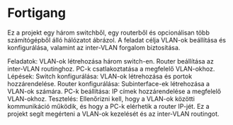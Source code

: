 # Fortigang
Ez a projekt egy három switchből, egy routerből és opcionálisan több számítógépből álló hálózatot ábrázol. A feladat célja VLAN-ok beállítása és konfigurálása, valamint az inter-VLAN forgalom biztosítása.

Feladatok:
VLAN-ok létrehozása három switch-en.
Router beállítása az inter-VLAN routinghoz.
PC-k csatlakoztatása a megfelelő VLAN-okhoz.
Lépések:
Switch konfigurálása: VLAN-ok létrehozása és portok hozzárendelése.
Router konfigurálása: Subinterface-ek létrehozása a VLAN-ok számára.
PC-k beállítása: IP címek hozzárendelése a megfelelő VLAN-okhoz.
Tesztelés:
Ellenőrizni kell, hogy a VLAN-ok közötti kommunikáció működik, és hogy a PC-k elérhetik a router IP-jét.
Ez a projekt segít megérteni a VLAN-ok kezelését és az inter-VLAN routingot.
